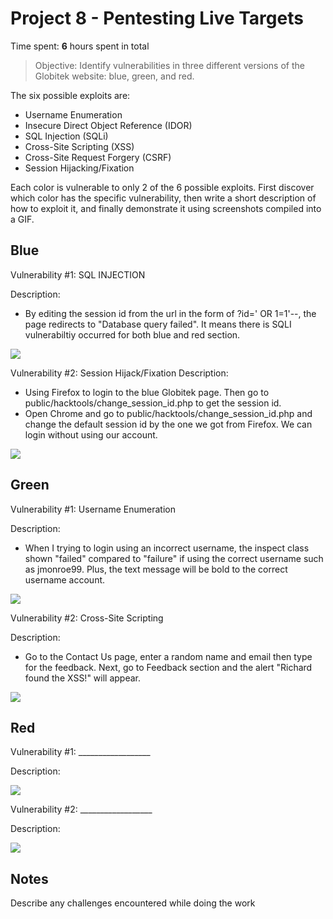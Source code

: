 # Project 8 - Pentesting Live Targets

Time spent: **6** hours spent in total

> Objective: Identify vulnerabilities in three different versions of the Globitek website: blue, green, and red.

The six possible exploits are:

* Username Enumeration
* Insecure Direct Object Reference (IDOR)
* SQL Injection (SQLi)
* Cross-Site Scripting (XSS)
* Cross-Site Request Forgery (CSRF)
* Session Hijacking/Fixation

Each color is vulnerable to only 2 of the 6 possible exploits. First discover which color has the specific vulnerability, then write a short description of how to exploit it, and finally demonstrate it using screenshots compiled into a GIF.

## Blue

Vulnerability #1: SQL INJECTION

Description:
- By editing the session id from the url in the form of ?id=' OR 1=1'--, the page redirects to "Database query failed". It means there is SQLI vulnerabiltiy occurred for both blue and red section. 

<img src="https://recordit.co/PB2sNiIda3.gif">

Vulnerability #2: Session Hijack/Fixation
Description:
- Using Firefox to login to the blue Globitek page. Then go to public/hacktools/change_session_id.php to get the session id. 
- Open Chrome and go to public/hacktools/change_session_id.php and change the default session id by the one we got from Firefox. We can login without using our account.

<img src="https://recordit.co/4Amiidazq0.gif">

## Green

Vulnerability #1: Username Enumeration

Description:
- When I trying to login using an incorrect username, the inspect class shown "failed" compared to "failure" if using the correct username such as jmonroe99. Plus, the text message will be bold to the correct username account. 
<img src="https://recordit.co/z8n3yqChZ5.gif">

Vulnerability #2: Cross-Site Scripting

Description:
- Go to the Contact Us page, enter a random name and email then type  <script>alert('Richard found the XSS!')</script> for the feedback. Next, go to Feedback section and the alert "Richard found the XSS!" will appear. 

<img src="https://recordit.co/uiNp7MjSh5.gif">


## Red

Vulnerability #1: __________________

Description:

<img src="red-vuln1.gif">

Vulnerability #2: __________________

Description:

<img src="red-vuln2.gif">


## Notes

Describe any challenges encountered while doing the work
